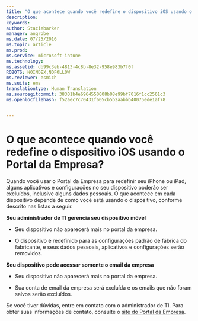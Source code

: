 ```yaml
---
title: "O que acontece quando você redefine o dispositivo iOS usando o Portal da Empresa? | Microsoft Intune"
description: 
keywords: 
author: Staciebarker
manager: angrobe
ms.date: 07/25/2016
ms.topic: article
ms.prod: 
ms.service: microsoft-intune
ms.technology: 
ms.assetid: db99c3eb-4813-4c8b-8e32-958e983b7f0f
ROBOTS: NOINDEX,NOFOLLOW
ms.reviewer: esmich
ms.suite: ems
translationtype: Human Translation
ms.sourcegitcommit: 38301b4e6964550008b08e99bf7016f1cc2561c3
ms.openlocfilehash: f52aec7c70431f605cb5b2aabbb40075ede1af78


---
```



# O que acontece quando você redefine o dispositivo iOS usando o Portal da Empresa?

Quando você usar o Portal da Empresa para redefinir seu iPhone ou iPad, alguns aplicativos e configurações no seu dispositivo poderão ser excluídos, inclusive alguns dados pessoais. O que acontece em cada dispositivo depende de como você está usando o dispositivo, conforme descrito nas listas a seguir.

**Seu administrador de TI gerencia seu dispositivo móvel**

-   Seu dispositivo não aparecerá mais no portal da empresa.

-   O dispositivo é redefinido para as configurações padrão de fábrica do fabricante, e seus dados pessoais, aplicativos e configurações serão removidos.

**Seu dispositivo pode acessar somente o email da empresa**

-   Seu dispositivo não aparecerá mais no portal da empresa.

-   Sua conta de email da empresa será excluída e os emails que não foram salvos serão excluídos.

Se você tiver dúvidas, entre em contato com o administrador de TI. Para obter suas informações de contato, consulte o [site do Portal da Empresa](http://portal.manage.microsoft.com).





<!--HONumber=Aug16_HO5-->


